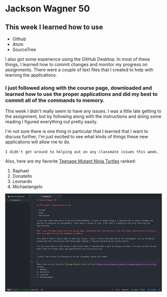 # Jackson Wagner 50

## This week I learned how to use

- Github
- Atom
- SourceTree

I also got some experience using the GitHub Desktop. In most of these things, I learned how to commit changes and monitor my progress on assignments. There were a couple of text files that I created to help with learning the applications.

### I just followed along with the course page, downloaded and learned how to use the proper applications and did my best to commit all of the commands to memory.

This week I didn't really seem to have any issues. I was a little late getting to the assignment, but by following along with the instructions and doing some reading I figured everything out pretty easily.

I'm not sure there is one thing in particular that I learned that I want to discuss further, I'm just excited to see what kinds of things these new applications will allow me to do.

``
I didn't get around to helping out on any classmate issues this week.
``

Also, here are my favorite [Teenage Mutant Ninja Turtles](https://en.wikipedia.org/wiki/Teenage_Mutant_Ninja_Turtles) ranked:

1. Raphael
2. Donatello
3. Leonardo
4. Michaelangelo

![Image of my editor](MARTWeek2.png)
